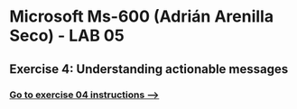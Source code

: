 # Microsoft Ms-600 (Adrián Arenilla Seco) - LAB 05


## Exercise 4: Understanding actionable messages
### [Go to exercise 04 instructions -->](05-Exercise-4-Understanding-actionable-messages.md)



